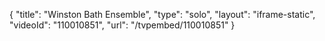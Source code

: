 {
    "title": "Winston Bath Ensemble",
    "type": "solo",
    "layout": "iframe-static",
    "videoId": "110010851",
    "url": "\/tvpembed\/110010851"
}